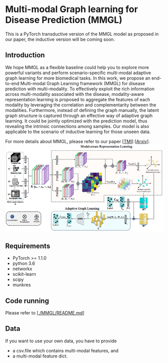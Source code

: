 # Multi-modal Graph learning for Disease Prediction (MMGL)

This is a PyTorch transductive version of the MMGL model as proposed in our paper, the inductive version will be coming soon.

## Introduction
We hope MMGL as a flexible baseline could help you to explore more powerful variants and perform scenario-specific multi-modal adaptive graph learning for more biomedical tasks. In this work, we propose an end-to-end Multi-modal Graph Learning framework (MMGL) for disease prediction with multi-modality. To effectively exploit the rich information across multi-modality associated with the disease, modality-aware representation learning is proposed to aggregate the features of each modality by leveraging the correlation and complementarity between the modalities. Furthermore, instead of defining the graph manually, the latent graph structure is captured through an effective way of adaptive graph learning. It could be jointly optimized with the prediction model, thus revealing the intrinsic connections among samples. Our model is also applicable to the scenario of inductive learning for those unseen data.

For more details about MMGL, please refer to our paper [[TMI](https://ieeexplore.ieee.org/abstract/document/9733917)] [[Arxiv](https://arxiv.org/abs/2203.05880)].
![image](https://github.com/SsGood/MMGL/blob/main/MMGL/img/MMGL.png)

## Requirements
* PyTorch >= 1.1.0
* python 3.6
* networkx
* scikit-learn
* scipy
* munkres

## Code running

Please refer to  [[./MMGL/README.md](https://github.com/SsGood/MMGL/blob/main/MMGL/README.md)]

## Data

If you want to use your own data, you have to provide 
* a csv.file which contains multi-modal features, and
* a multi-modal feature dict.

